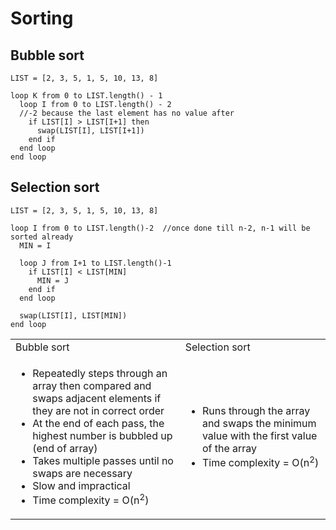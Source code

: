 # Sorting


## Bubble sort

```
LIST = [2, 3, 5, 1, 5, 10, 13, 8]

loop K from 0 to LIST.length() - 1
  loop I from 0 to LIST.length() - 2
  //-2 because the last element has no value after
    if LIST[I] > LIST[I+1] then   
      swap(LIST[I], LIST[I+1])
    end if
  end loop
end loop
```

## Selection sort

```
LIST = [2, 3, 5, 1, 5, 10, 13, 8]

loop I from 0 to LIST.length()-2  //once done till n-2, n-1 will be sorted already
  MIN = I
  
  loop J from I+1 to LIST.length()-1
    if LIST[I] < LIST[MIN]
      MIN = J
    end if
  end loop

  swap(LIST[I], LIST[MIN])
end loop
```

<table>
  <tr>
   <td>Bubble sort
   </td>
   <td>Selection sort
   </td>
  </tr>
  <tr>
   <td>
    <ul>
      <li>Repeatedly steps through an array then compared and swaps adjacent elements if they are not in correct order
      <li>At the end of each pass, the highest number is bubbled up (end of array)
      <li>Takes multiple passes until no swaps are necessary
      <li>Slow and impractical
      <li>Time complexity = O(n<sup>2</sup>)
    </ul>
   </td>
   <td>
    <ul>
      <li>Runs through the array and swaps the minimum value with the first value of the array
      <li>Time complexity = O(n<sup>2</sup>)
    </ul>
   </td>
  </tr>
</table>